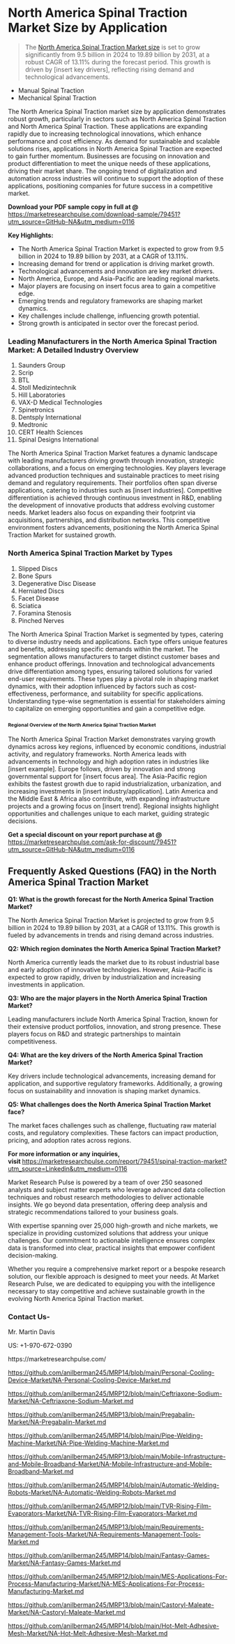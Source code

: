 <h1>North America Spinal Traction Market&nbsp;Size by Application</h1><blockquote><p>The <a href="https://marketresearchpulse.com/download-sample/79451?utm_source=GitHub-NA&amp;utm_medium=0116">North America Spinal Traction Market size</a> is set to grow significantly from 9.5 billion in 2024 to 19.89 billion by 2031, at a robust CAGR of 13.11% during the forecast period. This growth is driven by [insert key drivers], reflecting rising demand and technological advancements.</p></blockquote><ul><li>Manual Spinal Traction<li> Mechanical Spinal Traction</li></ul><p>The North America Spinal Traction market size by application demonstrates robust growth, particularly in sectors such as North America Spinal Traction and North America Spinal Traction. These applications are expanding rapidly due to increasing technological innovations, which enhance performance and cost efficiency. As demand for sustainable and scalable solutions rises, applications in North America Spinal Traction are expected to gain further momentum. Businesses are focusing on innovation and product differentiation to meet the unique needs of these applications, driving their market share. The ongoing trend of digitalization and automation across industries will continue to support the adoption of these applications, positioning companies for future success in a competitive market.</p><p><strong>Download your PDF sample copy in full at @ </strong><a href="https://marketresearchpulse.com/download-sample/79451?utm_source=GitHub-NA&amp;utm_medium=0116">https://marketresearchpulse.com/download-sample/79451?utm_source=GitHub-NA&amp;utm_medium=0116</a></p><p><strong>Key Highlights: </strong></p><ul><li>The North America Spinal Traction Market is expected to grow from 9.5 billion in 2024 to 19.89 billion by 2031, at a CAGR of 13.11%.</li><li>Increasing demand for trend or application is driving market growth.</li><li>Technological advancements and innovation are key market drivers.</li><li>North America, Europe, and Asia-Pacific are leading regional markets.</li><li>Major players are focusing on insert focus area to gain a competitive edge.</li><li>Emerging trends and regulatory frameworks are shaping market dynamics.</li><li>Key challenges include challenge, influencing growth potential.</li><li>Strong growth is anticipated in sector over the forecast period.</li></ul><h3>Leading Manufacturers in the North America Spinal Traction Market: A Detailed Industry Overview</h3><ol><li>Saunders Group</li><li>Scrip</li><li>BTL</li><li>Stoll Medizintechnik</li><li>Hill Laboratories</li><li>VAX-D Medical Technologies</li><li>Spinetronics</li><li>Dentsply International</li><li>Medtronic</li><li>CERT Health Sciences</li><li>Spinal Designs International</li></ol><div class="flex max-w-full flex-col flex-grow"><div class="min-h-8 text-message flex w-full flex-col items-end gap-2 whitespace-normal break-words [.text-message+&amp;]:mt-5" dir="auto" data-message-author-role="assistant" data-message-id="fd8432e4-4910-450d-b182-61b7bfb0a01f" data-message-model-slug="gpt-4o"><div class="flex w-full flex-col gap-1 empty:hidden first:pt-[3px]"><div class="markdown prose w-full break-words dark:prose-invert light"><p>The North America Spinal Traction Market features a dynamic landscape with leading manufacturers driving growth through innovation, strategic collaborations, and a focus on emerging technologies. Key players leverage advanced production techniques and sustainable practices to meet rising demand and regulatory requirements. Their portfolios often span diverse applications, catering to industries such as [insert industries]. Competitive differentiation is achieved through continuous investment in R&amp;D, enabling the development of innovative products that address evolving customer needs. Market leaders also focus on expanding their footprint via acquisitions, partnerships, and distribution networks. This competitive environment fosters advancements, positioning the North America Spinal Traction Market for sustained growth.</p></div></div></div></div><h3>North America Spinal Traction Market by Types</h3><ol><li>Slipped Discs<li> Bone Spurs<li> Degenerative Disc Disease<li> Herniated Discs<li> Facet Disease<li> Sciatica<li> Foramina Stenosis<li> Pinched Nerves</li></ol><div class="flex max-w-full flex-col flex-grow"><div class="min-h-8 text-message flex w-full flex-col items-end gap-2 whitespace-normal break-words [.text-message+&amp;]:mt-5" dir="auto" data-message-author-role="assistant" data-message-id="084470be-0bb7-4664-bddf-5156b4f41249" data-message-model-slug="gpt-4o-mini"><div class="flex w-full flex-col gap-1 empty:hidden first:pt-[3px]"><div class="markdown prose w-full break-words dark:prose-invert light"><p>The North America Spinal Traction Market is segmented by types, catering to diverse industry needs and applications. Each type offers unique features and benefits, addressing specific demands within the market. The segmentation allows manufacturers to target distinct customer bases and enhance product offerings. Innovation and technological advancements drive differentiation among types, ensuring tailored solutions for varied end-user requirements. These types play a pivotal role in shaping market dynamics, with their adoption influenced by factors such as cost-effectiveness, performance, and suitability for specific applications. Understanding type-wise segmentation is essential for stakeholders aiming to capitalize on emerging opportunities and gain a competitive edge.</p></div></div></div></div><h3><span style="font-size: 11px;">Regional Overview of the North America Spinal Traction Market</span></h3><div class="flex max-w-full flex-col flex-grow"><div class="min-h-8 text-message flex w-full flex-col items-end gap-2 whitespace-normal break-words [.text-message+&amp;]:mt-5" dir="auto" data-message-author-role="assistant" data-message-id="e9038762-ce64-4e30-91c9-9bd413514231" data-message-model-slug="gpt-4o-mini"><div class="flex w-full flex-col gap-1 empty:hidden first:pt-[3px]"><div class="markdown prose w-full break-words dark:prose-invert light"><p>The North America Spinal Traction Market demonstrates varying growth dynamics across key regions, influenced by economic conditions, industrial activity, and regulatory frameworks. North America leads with advancements in technology and high adoption rates in industries like [insert example]. Europe follows, driven by innovation and strong governmental support for [insert focus area]. The Asia-Pacific region exhibits the fastest growth due to rapid industrialization, urbanization, and increasing investments in [insert industry/application]. Latin America and the Middle East &amp; Africa also contribute, with expanding infrastructure projects and a growing focus on [insert trend]. Regional insights highlight opportunities and challenges unique to each market, guiding strategic decisions.</p></div></div></div></div><p><strong>Get a special discount on your report purchase at @ </strong><a href="https://marketresearchpulse.com/ask-for-discount/79451?utm_source=GitHub-NA&amp;utm_medium=0116">https://marketresearchpulse.com/ask-for-discount/79451?utm_source=GitHub-NA&amp;utm_medium=0116</a></p><h2>Frequently Asked Questions (FAQ) in the North America Spinal Traction Market</h2><p><strong>Q1: What is the growth forecast for the North America Spinal Traction Market?</strong></p><p>The North America Spinal Traction Market is projected to grow from 9.5 billion in 2024 to 19.89 billion by 2031, at a CAGR of 13.11%. This growth is fueled by advancements in trends and rising demand across industries.</p><p><strong>Q2: Which region dominates the North America Spinal Traction Market?</strong></p><p>North America currently leads the market due to its robust industrial base and early adoption of innovative technologies. However, Asia-Pacific is expected to grow rapidly, driven by industrialization and increasing investments in application.</p><p><strong>Q3: Who are the major players in the North America Spinal Traction Market?</strong></p><p>Leading manufacturers include North America Spinal Traction, known for their extensive product portfolios, innovation, and strong presence. These players focus on R&amp;D and strategic partnerships to maintain competitiveness.</p><p><strong>Q4: What are the key drivers of the North America Spinal Traction Market?</strong></p><p>Key drivers include technological advancements, increasing demand for application, and supportive regulatory frameworks. Additionally, a growing focus on sustainability and innovation is shaping market dynamics.</p><p><strong>Q5: What challenges does the North America Spinal Traction Market face?</strong></p><p>The market faces challenges such as challenge, fluctuating raw material costs, and regulatory complexities. These factors can impact production, pricing, and adoption rates across regions.</p><p><strong>For more information or any inquiries, visit&nbsp;</strong><a href="https://marketresearchpulse.com/report/79451/spinal-traction-market?utm_source=Linkedin&utm_medium=0116">https://marketresearchpulse.com/report/79451/spinal-traction-market?utm_source=Linkedin&utm_medium=0116</a></p><p>Market Research Pulse is powered by a team of over 250 seasoned analysts and subject matter experts who leverage advanced data collection techniques and robust research methodologies to deliver actionable insights. We go beyond data presentation, offering deep analysis and strategic recommendations tailored to your business goals.</p><p>With expertise spanning over 25,000 high-growth and niche markets, we specialize in providing customized solutions that address your unique challenges. Our commitment to actionable intelligence ensures complex data is transformed into clear, practical insights that empower confident decision-making.</p><p>Whether you require a comprehensive market report or a bespoke research solution, our flexible approach is designed to meet your needs. At Market Research Pulse, we are dedicated to equipping you with the intelligence necessary to stay competitive and achieve sustainable growth in the evolving North America Spinal Traction market.</p><h3><strong>Contact Us-</strong></h3><p>Mr. Martin Davis</p><p>US: +1-970-672-0390</p><p>https://marketresearchpulse.com/</p><p><a href="https://github.com/anilberman245/MRP14/blob/main/Personal-Cooling-Device-Market/NA-Personal-Cooling-Device-Market.md">https://github.com/anilberman245/MRP14/blob/main/Personal-Cooling-Device-Market/NA-Personal-Cooling-Device-Market.md</a></p><p><a href="https://github.com/anilberman245/MRP12/blob/main/Ceftriaxone-Sodium-Market/NA-Ceftriaxone-Sodium-Market.md">https://github.com/anilberman245/MRP12/blob/main/Ceftriaxone-Sodium-Market/NA-Ceftriaxone-Sodium-Market.md</a></p><p><a href="https://github.com/anilberman245/MRP13/blob/main/Pregabalin-Market/NA-Pregabalin-Market.md">https://github.com/anilberman245/MRP13/blob/main/Pregabalin-Market/NA-Pregabalin-Market.md</a></p><p><a href="https://github.com/anilberman245/MRP14/blob/main/Pipe-Welding-Machine-Market/NA-Pipe-Welding-Machine-Market.md">https://github.com/anilberman245/MRP14/blob/main/Pipe-Welding-Machine-Market/NA-Pipe-Welding-Machine-Market.md</a></p><p><a href="https://github.com/anilberman245/MRP13/blob/main/Mobile-Infrastructure-and-Mobile-Broadband-Market/NA-Mobile-Infrastructure-and-Mobile-Broadband-Market.md">https://github.com/anilberman245/MRP13/blob/main/Mobile-Infrastructure-and-Mobile-Broadband-Market/NA-Mobile-Infrastructure-and-Mobile-Broadband-Market.md</a></p><p><a href="https://github.com/anilberman245/MRP14/blob/main/Automatic-Welding-Robots-Market/NA-Automatic-Welding-Robots-Market.md">https://github.com/anilberman245/MRP14/blob/main/Automatic-Welding-Robots-Market/NA-Automatic-Welding-Robots-Market.md</a></p><p><a href="https://github.com/anilberman245/MRP12/blob/main/TVR-Rising-Film-Evaporators-Market/NA-TVR-Rising-Film-Evaporators-Market.md">https://github.com/anilberman245/MRP12/blob/main/TVR-Rising-Film-Evaporators-Market/NA-TVR-Rising-Film-Evaporators-Market.md</a></p><p><a href="https://github.com/anilberman245/MRP13/blob/main/Requirements-Management-Tools-Market/NA-Requirements-Management-Tools-Market.md">https://github.com/anilberman245/MRP13/blob/main/Requirements-Management-Tools-Market/NA-Requirements-Management-Tools-Market.md</a></p><p><a href="https://github.com/anilberman245/MRP14/blob/main/Fantasy-Games-Market/NA-Fantasy-Games-Market.md">https://github.com/anilberman245/MRP14/blob/main/Fantasy-Games-Market/NA-Fantasy-Games-Market.md</a></p><p><a href="https://github.com/anilberman245/MRP12/blob/main/MES-Applications-For-Process-Manufacturing-Market/NA-MES-Applications-For-Process-Manufacturing-Market.md">https://github.com/anilberman245/MRP12/blob/main/MES-Applications-For-Process-Manufacturing-Market/NA-MES-Applications-For-Process-Manufacturing-Market.md</a></p><p><a href="https://github.com/anilberman245/MRP13/blob/main/Castoryl-Maleate-Market/NA-Castoryl-Maleate-Market.md">https://github.com/anilberman245/MRP13/blob/main/Castoryl-Maleate-Market/NA-Castoryl-Maleate-Market.md</a></p><p><a href="https://github.com/anilberman245/MRP14/blob/main/Hot-Melt-Adhesive-Mesh-Market/NA-Hot-Melt-Adhesive-Mesh-Market.md">https://github.com/anilberman245/MRP14/blob/main/Hot-Melt-Adhesive-Mesh-Market/NA-Hot-Melt-Adhesive-Mesh-Market.md</a></p>
